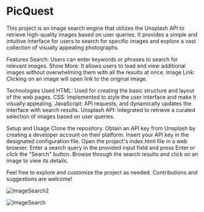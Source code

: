 # PicQuest
This project is an image search engine that utilizes the Unsplash API to retrieve high-quality images based on user queries. It provides a simple and intuitive interface for users to search for specific images and explore a vast collection of visually appealing photographs.

Features
Search: Users can enter keywords or phrases to search for relevant images.
Show More: It allows users to load and view additional images without overwhelming them with all the results at once.
Image Link: Clicking on an image will open link to the original image.

Technologies Used
HTML: Used for creating the basic structure and layout of the web pages.
CSS: Implemented to style the user interface and make it visually appealing.
JavaScript: API requests, and dynamically updates the interface with search results.
Unsplash API: Integrated to retrieve a curated selection of images based on user queries.

Setup and Usage
Clone the repository.
Obtain an API key from Unsplash by creating a developer account on their platform.
Insert your API key in the designated configuration file.
Open the project's index.html file in a web browser.
Enter a search query in the provided input field and press Enter or click the "Search" button.
Browse through the search results and click on an image to view its details.

Feel free to explore and customize the project as needed. Contributions and suggestions are welcome!

![ImageSearch2](https://github.com/CreateWithTerence/PicQuest/assets/77237002/4456e29a-bd68-45ed-b862-5525879b2bdc)

![ImageSearch](https://github.com/CreateWithTerence/PicQuest/assets/77237002/8a470e5f-48ff-4231-b232-3940fb83895d)
